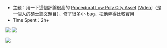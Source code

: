 * 主題：用一下這個評論很高的 [Procedural Low Poly City Asset](https://www.assetstore.unity3d.com/en/#!/content/57470) [[Video](https://www.youtube.com/watch?v=GXJ8-eM4-jI)]（是一個人的碩士論文題目），修了很多小 bug，把他弄得比較實用
* Time Spent：2h+


![](https://i.imgur.com/nJHBq1Q.png)  ![](https://i.imgur.com/sMlTfx3.png)

![](https://i.imgur.com/YFYCglT.png)
